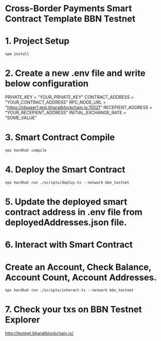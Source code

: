 # Cross-Border Payments Smart Contract Template BBN Testnet

# 1. Project Setup

```shell
npm install

```
# 2. Create a new .env file and write below configuration
PRIVATE_KEY = "YOUR_PRIVATE_KEY"
CONTRACT_ADDRESS = "YOUR_CONTRACT_ADDRESS"
RPC_NODE_URL = "https://idspeer1.test.bharatblockchain.io:15021"
RECEPIENT_ADDRESS = "YOUR_RECEPIENT_ADDRESS"
INITIAL_EXCHANGE_RATE = "SOME_VALUE"

# 3. Smart Contract Compile

```shell
npx hardhat compile
```

# 4. Deploy the Smart Contract
```shell
npx hardhat run ./scripts/deploy.ts --network bbn_testnet
```
 
# 5. Update the deployed smart contract address in .env file from deployedAddresses.json file.


# 6. Interact with Smart Contract

# Create an Account, Check Balance, Account Count, Account Addresses. 

```shell
npx hardhat run ./scripts/interact.ts --network bbn_testnet
```

# 7. Check your txs on BBN Testnet Explorer

http://testnet.bharatblockchain.io/


